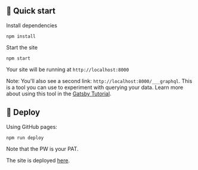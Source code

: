 ## 🚀 Quick start

Install dependencies

```
npm install
```

Start the site

```
npm start
```

Your site will be running at `http://localhost:8000`

Note: You'll also see a second link: `http://localhost:8000/___graphql`. This is a tool you can use to experiment with querying your data. Learn more about using this tool in the [Gatsby Tutorial](https://www.gatsbyjs.com/docs/tutorial/part-4/#use-graphiql-to-explore-the-data-layer-and-write-graphql-queries).

## 💫 Deploy

Using GitHub pages:

```
npm run deploy
```

Note that the PW is your PAT.

The site is deployed [here](https://www.bellesbaseball.co.uk/).
